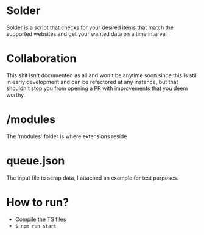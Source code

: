 # Solder
Solder is a script that checks for your desired items that match the supported websites and get your wanted data on a time interval

# Collaboration
This shit isn't documented as all and won't be anytime soon since this is still in early development and can be refactored at any instance,
but that shouldn't stop you from opening a PR with improvements that you deem worthy.

# /modules
The 'modules' folder is where extensions reside

# queue.json
The input file to scrap data, I attached an example for test purposes.

# How to run?
- Compile the TS files
- `$ npm run start`